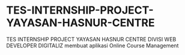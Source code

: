 # TES-INTERNSHIP-PROJECT-YAYASAN-HASNUR-CENTRE
 TES INTERNSHIP PROJECT YAYASAN HASNUR CENTRE DIVISI WEB DEVELOPER DIGITALIZ membuat aplikasi Online Course Management
